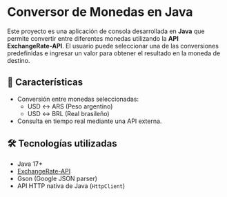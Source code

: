 # Conversor de Monedas en Java

Este proyecto es una aplicación de consola desarrollada en **Java** que permite convertir entre diferentes monedas utilizando la **API ExchangeRate-API**. El usuario puede seleccionar una de las conversiones predefinidas e ingresar un valor para obtener el resultado en la moneda de destino.

## 📌 Características

- Conversión entre monedas seleccionadas:
  - USD ↔ ARS (Peso argentino)
  - USD ↔ BRL (Real brasileño)
- Consulta en tiempo real mediante una API externa.

## 🛠 Tecnologías utilizadas

- Java 17+
- [ExchangeRate-API](https://www.exchangerate-api.com/)
- Gson (Google JSON parser)
- API HTTP nativa de Java (`HttpClient`)
